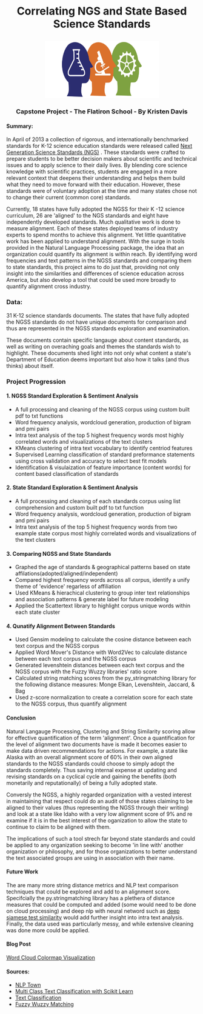 # <p align="center"> Correlating NGS and State Based Science Standards <p align="center">

<p align="center">
  <img width="300" height="150" src="/Images/NGSS.png">
<p align="center">
 
 [](/Images/NGSS.png) 
 
### <p align="center"> Capstone Project - The Flatiron School - By Kristen Davis <p align="center">

#### Summary:  
In April of 2013 a collection of rigorous, and internationally benchmarked standards for K-12 science education standards were released called [Next Generation Science Standards (NGS)](https://www.nextgenscience.org/) . These standards were crafted to prepare students to be better decision makers about scientific and technical issues and to apply science to their daily lives. By blending core science knowledge with scientific practices, students are engaged in a more relevant context that deepens their understanding and helps them build what they need to move forward with their education. However, these standards were of voluntary adoption at the time and many states chose not to change their current (common core) standards.

Currently, 18 states have fully adopted the NGSS for their K -12 science curriculum, 26 are 'aligned' to the NGS standards and eight have independently developed standards. Much qualitative work is done to measure alignment. Each of these states deployed teams of industry experts to spend months to achieve this alignment. Yet little quantitative work has been applied to understand alignment. With the surge in tools provided in the Natural Language Processing package, the idea that an organization could quantify its alignment is within reach. By identifying word frequencies and text patterns in the NGSS standards and comparing them to state standards, this project aims to do just that, providing not only insight into the similarities and differences of science education across America, but also develop a tool that could be used more broadly to quantify alignment cross industry. 


### Data: 
31 K-12 science standards documents. The states that have fully adopted the NGSS standards do not have unique documents for comparison and thus are represented in the NGSS standards exploration and examination. 

These documents contain specific langauge about content standards, as well as writing on overaching goals and themes the standards wish to highlight. These documents shed light into not only what content a state's Department of Education deems important but also how it talks (and thus thinks) about itself.  

### Project Progression 

#### 1. NGSS Standard Exploration & Sentiment Analysis 
* A full processing and cleaning of the NGSS corpus using custom built pdf to txt functions
* Word frequency analysis, wordcloud generation, production of bigram and pmi pairs
* Intra text analysis of the top 5 highest frequency words most highly correlated words and visualizations of the text clusters 
* KMeans clustering of intra text vocabulary to identify centriod features 
* Supervised Learning classification of standard preformance statements using cross validation and accuracy to select best fit models 
* Identification & visulaization of feature importance (content words) for content based classification of standards  

#### 2. State Standard Exploration & Sentiment Analysis 
* A full processing and cleaning of each standards corpus using list comprehension and custom built pdf to txt function 
* Word frequency analysis, wordcloud generation, production of bigram and pmi pairs
* Intra text analysis of the top 5 highest frequency words from two example state corpus most highly correlated words and visualizations of the text clusters   

#### 3. Comparing NGSS and State Standards 
* Graphed the age of standards & geographical patterns based on state affilations(adopted/aligned/independent)
* Compared highest frequency words across all corpus, identify a unify theme of 'evidence' regarless of affiliation
* Used KMeans & hierachical clustering to group inter text relationships and association patterns & generate label for future modeling
* Applied the Scattertext library to highlight corpus unique words within each state cluster 

#### 4. Qunatify Alignment Between Standards
* Used Gensim modeling to calculate the cosine distance between each text corpus and the NGSS corpus 
* Applied Word Mover's Distance with Word2Vec to calculate distance between each text corpus and the NGSS corpus  
* Generated levenshtein distances between each text corpus and the NGSS corpus with the Fuzzy Wuzzy libraries' ratio score
* Calculated string matching scores from the py_stringmatching library for the following distance measures: Monge Elkan, Levenshtein, Jaccard, & Bag  
* Used z-score normalization to create a correlation score for each state to the NGSS corpus, thus quantify alignment

#### Conclusion 
Natural Langauge Processing, Clustering and String Similarity scoring allow for effective quantification of the term 'alignment'. Once a quantification for the level of alignment two documents have is made it becomes easier to make data driven recommendations for actions. For example, a state like Alaska with an overall alignment score of 60% in their own aligned standards to the NGSS standards could choose to simply adopt the standards completely. Thus saving internal expense at updating and revising standards on a cyclical cycle and gaining the benefits (both monetarily and reputationally) of being a fully adopted state. 

Conversly the NGSS, a highly regarded organization with a vested interest in maintaining that respect could do an audit of those states claiming to be aligned to their values (thus representing the NGSS through their writing) and look at a state like Idaho with a very low alignment score of 9% and re examine if it is in the best interest of the oganization to allow the state to continue to claim to be aligned with them. 

The implications of such a tool strech far beyond state standards and could be applied to any organization seeking to become 'in line with' another organization or philosophy, and for those organizations to better understand the text associated groups are using in association with their name. 

#### Future Work 
The are many more string distance metrics and NLP text comparison techniques that could be explored and add to an alignment score. Specifcially the py.stringmatching library has a plethera of distance measures that could be computed and added (some would need to be done on cloud processing) and deep nlp with neural netword such as [deep siamese test similarity](https://github.com/dhwajraj/deep-siamese-text-similarity) would add further insight into intra text analysis. Finally, the data used was particularly messy, and while extensive cleaning was done more could be applied. 


 #### Blog Post  
 [Word Cloud Colormap Visualization](https://kristendavis27.medium.com/wordcloud-style-guide-2f348a03a7f8)


#### Sources: 
* [NLP Town](https://github.com/nlptown/nlp-notebooks/blob/master/An%20Introduction%20to%20Word%20Embeddings.ipynb) 
* [Multi Class Text Classification with Scikit Learn](https://towardsdatascience.com/multi-class-text-classification-with-scikit-learn-12f1e60e0a9f) 
* [Text Classification](http://brandonrose.org/clustering) 
* [Fuzzy Wuzzy Matching](https://medium.com/@jmcneilkeller/text-matching-with-fuzzywuzzy-6600eb32c530)
